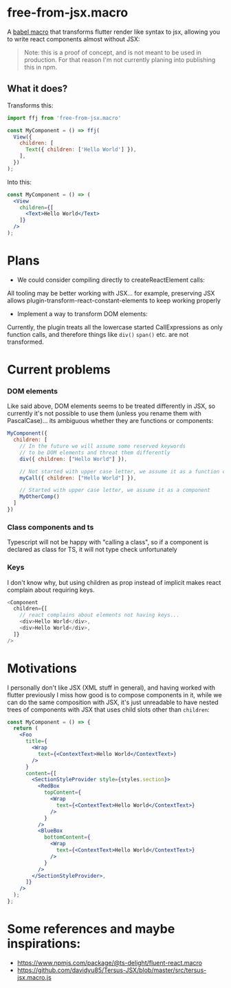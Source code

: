 # free-from-jsx.macro

A [babel macro](https://github.com/kentcdodds/babel-plugin-macros) that transforms flutter render like syntax to jsx,
allowing you to write react components almost without JSX:

> Note: this is a proof of concept, and is not meant to be used in production. For that reason I'm
> not currently planing into publishing this in npm.

## What it does?

Transforms this:

```js
import ffj from 'free-from-jsx.macro'

const MyComponent = () => ffj(
  View({
    children: [
      Text({ children: ['Hello World'] }),
    ],
  })
);
```

Into this:

```jsx
const MyComponent = () => (
  <View
    children={[
      <Text>Hello World</Text>
    ]}
  />
);
```

# Plans

* We could consider compiling directly to createReactElement calls:

All tooling may be better working with JSX... for example, preserving JSX allows
plugin-transform-react-constant-elements to keep working properly

* Implement a way to transform DOM elements:

Currently, the plugin treats all the lowercase started CallExpressions as only function calls, and therefore things
like `div()` `span()` etc. are not transformed.

# Current problems

### DOM elements

Like said above, DOM elements seems to be treated differently in JSX, so currently it's not possible to use them (unless
you rename them with PascalCase)... its ambiguous whether they are functions or components:

```js
MyComponent({
  children: [
    // In the future we will assume some reserved keywords 
    // to be DOM elements and threat them differently
    div({ children: ["Hello World"] }),

    // Not started with upper case letter, we assume it as a function call
    myCall({ children: ["Hello World"] }),

    // Started with upper case letter, we assume it as a component
    MyOtherComp()
  ]
})
```

### Class components and ts

Typescript will not be happy with "calling a class", so if a component is declared as class for TS, it will not type
check unfortunately

### Keys

I don't know why, but using children as prop instead of implicit makes react complain about requiring keys.

```js
<Component
  children={[
    // react complains about elements not having keys...
    <div>Hello World</div>,
    <div>Hello World</div>,
  ]}
/>
```

# Motivations

I personally don't like JSX (XML stuff in general), and having worked with flutter previously I miss how good is to
compose components in it, while we can do the same composition with JSX, it's just unreadable to have nested trees of
components with JSX that uses child slots other than `children`:

```jsx
const MyComponent = () => {
  return (
    <Foo
      title={
        <Wrap
          text={<ContextText>Hello World</ContextText>}
        />
      }
      content={[
        <SectionStyleProvider style={styles.section}>
          <RedBox
            topContent={
              <Wrap
                text={<ContextText>Hello World</ContextText>}
              />
            }
          />
          <BlueBox
            bottomContent={
              <Wrap
                text={<ContextText>Hello World</ContextText>}
              />
            }
          />
        </SectionStyleProvider>,
      ]}
    />
  );
};
```

# Some references and maybe inspirations:

* https://www.npmjs.com/package/@ts-delight/fluent-react.macro
* https://github.com/davidyu85/Tersus-JSX/blob/master/src/tersus-jsx.macro.js

